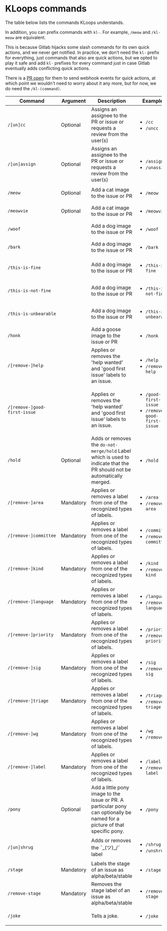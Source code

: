 
# KLoops commands

The table below lists the commands KLoops understands.

In addition, you can prefix commands with `kl-`. For example, `/meow` and `/kl-meow` are equivalent.

This is because Gitlab hijacks some slash commands for its own quick actions, and we never get notified.
In practice, we don’t need the `kl-` prefix for everything, just commands that also are quick actions,
but we opted to play it safe and add `kl-` prefixes for every command just in case Gitlab eventually adds conflicting quick actions.

There is a [PR open](https://gitlab.com/gitlab-org/gitlab/-/issues/215934) for them to send webhook events for quick actions,
at which point we wouldn't need to worry about it any more, but for now, we do need the `/kl-(command)`.


| Command | Argument | Description | Examples | Plugin |
|---------|----------|-------------|----------|--------|
| `/[un]cc` | Optional | Assigns an assignee to the PR or issue or requests a review from the user(s) | <ul><li>`/cc`</li><li>`/uncc`</li></ul> | assign |
| `/[un]assign` | Optional | Assigns an assignee to the PR or issue or requests a review from the user(s) | <ul><li>`/assign`</li><li>`/unassign`</li></ul> | assign |
| `/meow` | Optional | Add a cat image to the issue or PR | <ul><li>`/meow`</li></ul> | cat |
| `/meowvie` | Optional | Add a cat image to the issue or PR | <ul><li>`/meowvie`</li></ul> | cat |
| `/woof` |  | Add a dog image to the issue or PR | <ul><li>`/woof`</li></ul> | dog |
| `/bark` |  | Add a dog image to the issue or PR | <ul><li>`/bark`</li></ul> | dog |
| `/this-is-fine` |  | Add a dog image to the issue or PR | <ul><li>`/this-is-fine`</li></ul> | dog |
| `/this-is-not-fine` |  | Add a dog image to the issue or PR | <ul><li>`/this-is-not-fine`</li></ul> | dog |
| `/this-is-unbearable` |  | Add a dog image to the issue or PR | <ul><li>`/this-is-unbearable`</li></ul> | dog |
| `/honk` |  | Add a goose image to the issue or PR | <ul><li>`/honk`</li></ul> | goose |
| `/[remove-]help` |  | Applies or removes the 'help wanted' and 'good first issue' labels to an issue. | <ul><li>`/help`</li><li>`/remove-help`</li></ul> | help |
| `/[remove-]good-first-issue` |  | Applies or removes the 'help wanted' and 'good first issue' labels to an issue. | <ul><li>`/good-first-issue`</li><li>`/remove-good-first-issue`</li></ul> | help |
| `/hold` | Optional | Adds or removes the `do-not-merge/hold` Label which is used to indicate that the PR should not be automatically merged. | <ul><li>`/hold`</li></ul> | hold |
| `/[remove-]area` | Mandatory | Applies or removes a label from one of the recognized types of labels. | <ul><li>`/area`</li><li>`/remove-area`</li></ul> | label |
| `/[remove-]committee` | Mandatory | Applies or removes a label from one of the recognized types of labels. | <ul><li>`/committee`</li><li>`/remove-committee`</li></ul> | label |
| `/[remove-]kind` | Mandatory | Applies or removes a label from one of the recognized types of labels. | <ul><li>`/kind`</li><li>`/remove-kind`</li></ul> | label |
| `/[remove-]language` | Mandatory | Applies or removes a label from one of the recognized types of labels. | <ul><li>`/language`</li><li>`/remove-language`</li></ul> | label |
| `/[remove-]priority` | Mandatory | Applies or removes a label from one of the recognized types of labels. | <ul><li>`/priority`</li><li>`/remove-priority`</li></ul> | label |
| `/[remove-]sig` | Mandatory | Applies or removes a label from one of the recognized types of labels. | <ul><li>`/sig`</li><li>`/remove-sig`</li></ul> | label |
| `/[remove-]triage` | Mandatory | Applies or removes a label from one of the recognized types of labels. | <ul><li>`/triage`</li><li>`/remove-triage`</li></ul> | label |
| `/[remove-]wg` | Mandatory | Applies or removes a label from one of the recognized types of labels. | <ul><li>`/wg`</li><li>`/remove-wg`</li></ul> | label |
| `/[remove-]label` | Mandatory | Applies or removes a label from one of the recognized types of labels. | <ul><li>`/label`</li><li>`/remove-label`</li></ul> | label |
| `/pony` | Optional | Add a little pony image to the issue or PR. A particular pony can optionally be named for a picture of that specific pony. | <ul><li>`/pony`</li></ul> | pony |
| `/[un]shrug` |  | Adds or removes the ¯\_(ツ)_/¯ label | <ul><li>`/shrug`</li><li>`/unshrug`</li></ul> | shrug |
| `/stage` | Mandatory | Labels the stage of an issue as alpha/beta/stable | <ul><li>`/stage`</li></ul> | stage |
| `/remove-stage` | Mandatory | Removes the stage label of an issue as alpha/beta/stable | <ul><li>`/remove-stage`</li></ul> | stage |
| `/joke` |  | Tells a joke. | <ul><li>`/joke`</li></ul> | yuks |